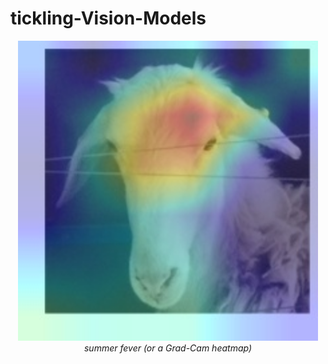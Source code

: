 # tickling-Vision-Models

[](image.png)
<p align="center">
  <img src="image.png" width="480"><br>
  <em>summer fever (or a Grad-Cam heatmap)</em>
</p>
